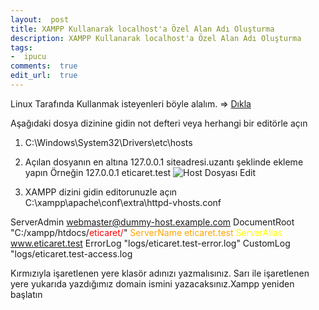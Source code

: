 ```yaml
---
layout:  post
title: XAMPP Kullanarak localhost'a Özel Alan Adı Oluşturma
description: XAMPP Kullanarak localhost'a Özel Alan Adı Oluşturma
tags:
-  ipucu
comments:  true
edit_url:  true
---
```


Linux Tarafında Kullanmak isteyenleri böyle alalım. => [Dıkla](https://yuceltoluyag.github.io/arch-linux-apachelampp-sanal-sunucu/)

Aşağıdaki dosya dizinine gidin not defteri veya herhangi bir editörle açın

1.  C:\Windows\System32\Drivers\etc\hosts
2.  Açılan dosyanın en altına 127.0.0.1 siteadresi.uzantı şeklinde ekleme yapın Örneğin
    127.0.0.1 eticaret.test
    ![Host Dosyası Edit](https://raw.githubusercontent.com/yuceltoluyag/yuceltoluyag.github.io/master/uploads/hosts.png)

3.  XAMPP dizini gidin editorunuzle açın
C:\xampp\apache\conf\extra\httpd-vhosts.conf

  ServerAdmin webmaster@dummy-host.example.com
    DocumentRoot "C:/xampp/htdocs/<font color='red'>eticaret/</font>"
    <font color='orange'>ServerName eticaret.test</font>
    <font color='yellow'>ServerAlias www.eticaret.test</font>
    ErrorLog "logs/eticaret.test-error.log"
    CustomLog "logs/eticaret.test-access.log

Kırmızıyla işaretlenen yere klasör adınızı yazmalısınız. Sarı ile işaretlenen yere yukarıda yazdığımız domain ismini yazacaksınız.Xampp yeniden başlatın
